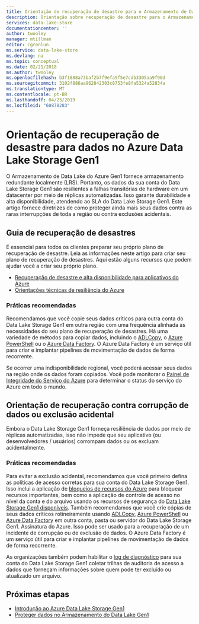 ```yaml
---
title: Orientação de recuperação de desastre para o Armazenamento de Data Lake do Azure Gen1 | Microsoft Docs
description: Orientação sobre recuperação de desastre para o Armazenamento de Data Lake do Azure Gen1
services: data-lake-store
documentationcenter: ''
author: twooley
manager: mtillman
editor: cgronlun
ms.service: data-lake-store
ms.devlang: na
ms.topic: conceptual
ms.date: 02/21/2018
ms.author: twooley
ms.openlocfilehash: b3f1888a73baf2b7f9efa9f5e7cdb3305aa9f90d
ms.sourcegitcommit: 3102f886aa962842303c8753fe8fa5324a52834a
ms.translationtype: MT
ms.contentlocale: pt-BR
ms.lasthandoff: 04/23/2019
ms.locfileid: "60878283"
---
```

# <a name="disaster-recovery-guidance-for-data-in-azure-data-lake-storage-gen1"></a>Orientação de recuperação de desastre para dados no Azure Data Lake Storage Gen1

O Armazenamento de Data Lake do Azure Gen1 fornece armazenamento redundante localmente (LRS). Portanto, os dados da sua conta do Data Lake Storage Gen1 são resilientes a falhas transitórias de hardware em um datacenter por meio de réplicas automatizadas. Isso garante durabilidade e alta disponibilidade, atendendo ao SLA do Data Lake Storage Gen1. Este artigo fornece diretrizes de como proteger ainda mais seus dados contra as raras interrupções de toda a região ou contra exclusões acidentais.

## <a name="disaster-recovery-guidance"></a>Guia de recuperação de desastres
É essencial para todos os clientes preparar seu próprio plano de recuperação de desastre. Leia as informações neste artigo para criar seu plano de recuperação de desastres. Aqui estão alguns recursos que podem ajudar você a criar seu próprio plano.

* [Recuperação de desastre e alta disponibilidade para aplicativos do Azure](../resiliency/resiliency-disaster-recovery-high-availability-azure-applications.md)
* [Orientações técnicas de resiliência do Azure](../resiliency/resiliency-technical-guidance.md)

### <a name="best-practices"></a>Práticas recomendadas
Recomendamos que você copie seus dados críticos para outra conta do Data Lake Storage Gen1 em outra região com uma frequência alinhada às necessidades do seu plano de recuperação de desastres. Há uma variedade de métodos para copiar dados, incluindo o [ADLCopy](data-lake-store-copy-data-azure-storage-blob.md), o [Azure PowerShell](data-lake-store-get-started-powershell.md) ou o [Azure Data Factory](../data-factory/connector-azure-data-lake-store.md). O Azure Data Factory é um serviço útil para criar e implantar pipelines de movimentação de dados de forma recorrente.

Se ocorrer uma indisponibilidade regional, você poderá acessar seus dados na região onde os dados foram copiados. Você pode monitorar o [Painel de Integridade do Serviço do Azure](https://azure.microsoft.com/status/) para determinar o status do serviço do Azure em todo o mundo.

## <a name="data-corruption-or-accidental-deletion-recovery-guidance"></a>Orientação de recuperação contra corrupção de dados ou exclusão acidental
Embora o Data Lake Storage Gen1 forneça resiliência de dados por meio de réplicas automatizadas, isso não impede que seu aplicativo (ou desenvolvedores / usuários) corrompam dados ou os excluam acidentalmente.

### <a name="best-practices"></a>Práticas recomendadas
Para evitar a exclusão acidental, recomendamos que você primeiro defina as políticas de acesso corretas para sua conta do Data Lake Storage Gen1.  Isso inclui a aplicação de [bloqueios de recursos do Azure](../azure-resource-manager/resource-group-lock-resources.md) para bloquear recursos importantes, bem como a aplicação de controle de acesso no nível da conta e do arquivo usando os recursos de segurança do [Data Lake Storage Gen1 disponíveis](data-lake-store-security-overview.md). Também recomendamos que você crie cópias de seus dados críticos rotineiramente usando [ADLCopy](data-lake-store-copy-data-azure-storage-blob.md), [Azure PowerShell](data-lake-store-get-started-powershell.md) ou [Azure Data Factory](../data-factory/connector-azure-data-lake-store.md) em outra conta, pasta ou servidor do Data Lake Storage Gen1. Assinatura do Azure.  Isso pode ser usado para a recuperação de um incidente de corrupção ou de exclusão de dados. O Azure Data Factory é um serviço útil para criar e implantar pipelines de movimentação de dados de forma recorrente.

As organizações também podem habilitar o [log de diagnóstico](data-lake-store-diagnostic-logs.md) para sua conta do Data Lake Storage Gen1 coletar trilhas de auditoria de acesso a dados que forneçam informações sobre quem pode ter excluído ou atualizado um arquivo.

## <a name="next-steps"></a>Próximas etapas
* [Introdução ao Azure Data Lake Storage Gen1](data-lake-store-get-started-portal.md)
* [Proteger dados no Armazenamento do Data Lake Gen1](data-lake-store-secure-data.md)

